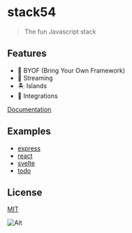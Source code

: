 # stack54

> The fun Javascript stack

## Features

- 🔌 BYOF (Bring Your Own Framework)
- 📡 Streaming
- 🏝 Islands
- 🔗 Integrations

[Documentation](https://github.com/joshamaju/stack54/wiki)

## Examples

- [express](/examples/with-express)
- [react](/examples/with-react)
- [svelte](/examples/with-svelte)
- [todo](/examples/todo)

## License

[MIT](https://github.com/joshamaju/stack54/blob/main/LICENSE)

![Alt](https://repobeats.axiom.co/api/embed/99a03cfcb8e87022b4773ffadba818affd9ee58d.svg "Repobeats analytics image")
